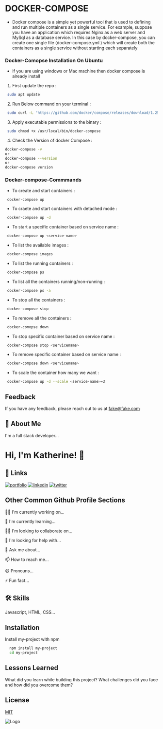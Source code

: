
# DOCKER-COMPOSE
* Docker compose is a simple yet powerful tool that is used to defining and run multiple containers as a single service. For example, suppose you have an application which requires Nginx as a web server and MySql as a database service. In this case by docker-compose, you can create one single file (docker-compose.yml ) which will create both the containers as a single service without starting each separately
### Docker-Comopse Installation On Ubuntu
* If you are using windows or Mac machine then docker compose is already install
1. First update the repo :

```bash
 sudo apt update
```
2. Run Below command on your terminal :
```bash
 sudo curl -L "https://github.com/docker/compose/releases/download/1.25.5/docker-compose-$(uname -s)-$(uname -m)" -o /usr/local/bin/docker-compose
```
3.  Apply executable permissions to the binary :
```bash
 sudo chmod +x /usr/local/bin/docker-compose
```
4. Check the Version of docker Compose :
```bash
docker-compose -v 
or 
docker-compose --version 
or 
docker-compose version 
```
### Docker-compose-Commmands
* To create and start containers :
```bash
 docker-compose up
```
* To craete and start containers with detached mode :
```bash
 docker-compose up -d
```
* To start a specific container based on service name :
```bash
 docker-compose up <service-name>
``` 
* To list the available images :
```bash
 docker-compose images
```
* To list the running containers :
```bash
 docker-compose ps
```
* To list all the containers running/non-running :
```bash
 docker-compose ps -a
```
* To stop all the containers :
```bash
 docker-compose stop 
```
* To remove all the containers :
```bash
 docker-comopse down 
```
* To stop specific container based on service name :
```bash
 docker-compose stop <servicename>
```
* To remove specific container based on service name :
```bash
 docker-compose down <servicename>
```
* To scale the container how many we want :
```bash
 docker-compose up -d --scale <service-name>=3
```

## Feedback

If you have any feedback, please reach out to us at fake@fake.com


## 🚀 About Me
I'm a full stack developer...


# Hi, I'm Katherine! 👋


## 🔗 Links
[![portfolio](https://img.shields.io/badge/my_portfolio-000?style=for-the-badge&logo=ko-fi&logoColor=white)](https://katherineoelsner.com/)
[![linkedin](https://img.shields.io/badge/linkedin-0A66C2?style=for-the-badge&logo=linkedin&logoColor=white)](https://www.linkedin.com/)
[![twitter](https://img.shields.io/badge/twitter-1DA1F2?style=for-the-badge&logo=twitter&logoColor=white)](https://twitter.com/)


## Other Common Github Profile Sections
👩‍💻 I'm currently working on...

🧠 I'm currently learning...

👯‍♀️ I'm looking to collaborate on...

🤔 I'm looking for help with...

💬 Ask me about...

📫 How to reach me...

😄 Pronouns...

⚡️ Fun fact...


## 🛠 Skills
Javascript, HTML, CSS...


## Installation

Install my-project with npm

```bash
  npm install my-project
  cd my-project
```
    
## Lessons Learned

What did you learn while building this project? What challenges did you face and how did you overcome them?


## License

[MIT](https://choosealicense.com/licenses/mit/)


![Logo](https://dev-to-uploads.s3.amazonaws.com/uploads/articles/th5xamgrr6se0x5ro4g6.png)

